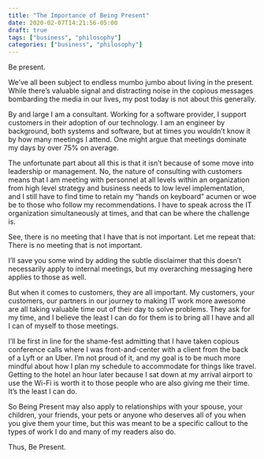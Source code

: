 ```yaml
---
title: "The Importance of Being Present"
date: 2020-02-07T14:21:56-05:00
draft: true
tags: ["business", "philosophy"]
categories: ["business", "philosophy"]
---
```


Be present.

We’ve all been subject to endless mumbo jumbo about living in the present.  While there’s valuable signal and distracting noise in the copious messages bombarding the media in our lives, my post today is not about this generally.

By and large I am a consultant.  Working for a software provider, I support customers in their adoption of our technology.  I am an engineer by background, both systems and software, but at times you wouldn’t know it by how many meetings I attend.  One might argue that meetings dominate my days by over 75% on average.

The unfortunate part about all this is that it isn’t because of some move into leadership or management.  No, the nature of consulting with customers means that I am meeting with personnel at all levels within an organization from high level strategy and business needs to low level implementation, and I still have to find time to retain my “hands on keyboard” acumen or woe be to those who follow my recommendations.  I have to speak across the IT organization simultaneously at times, and that can be where the challenge is.

See, there is no meeting that I have that is not important.  Let me repeat that: There is no meeting that is not important.

I’ll save you some wind by adding the subtle disclaimer that this doesn’t necessarily apply to internal meetings, but my overarching messaging here applies to those as well.

But when it comes to customers, they are all important.  My customers, your customers, our partners in our journey to making IT work more awesome are all taking valuable time out of their day to solve problems.  They ask for my time, and I believe the least I can do for them is to bring all I have and all I can of myself to those meetings.

I’ll be first in line for the shame-fest admitting that I have taken copious conference calls where I was front-and-center with a client from the back of a Lyft or an Uber.  I’m not proud of it, and my goal is to be much more mindful about how I plan my schedule to accommodate for things like travel.  Getting to the hotel an hour later because I sat down at my arrival airport to use the Wi-Fi is worth it to those people who are also giving me their time.  It’s the least I can do.

So Being Present may also apply to relationships with your spouse, your children, your friends, your pets or anyone who deserves all of you when you give them your time, but this was meant to be a specific callout to the types of work I do and many of my readers also do.

Thus, Be Present.